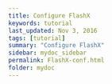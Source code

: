 ```yaml
---
title: Configure FlashX
keywords: tutorial
last_updated: Nov 3, 2016
tags: [tutorial]
summary: "Configure FlashX"
sidebar: mydoc_sidebar
permalink: FlashX-conf.html
folder: mydoc
---
```

